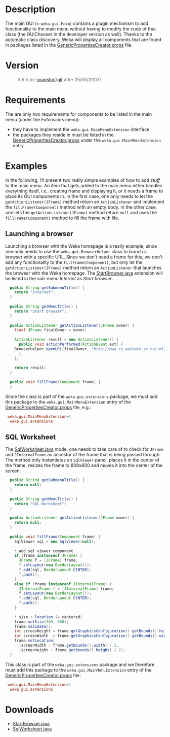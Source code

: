 
# Description
The main GUI (= `weka.gui.Main`) contains a plugin mechanism to add functionality to the main menu without having to modify the code of that class (the GUIChooser in the developer version as well). Thanks to the automatic class discovery, Weka will display all components that are found in packages listed in the [GenericPropertiesCreator.props](../weka_gui_generic_properties_creator.props.md) file.

# Version
>3.5.5 (or [snapshot](../snapshots.md)/[git](../git.md) after 25/05/2007)

# Requirements
The are only *two* requirements for components to be listed in the main menu (under the *Extensions* menu):

* they have to implement the `weka.gui.MainMenuExtension` interface
* the packages they reside in must be listed in the [GenericPropertiesCreator.props](../weka_gui_generic_properties_creator.props.md) under the `weka.gui.MainMenuExtension` entry

# Examples
In the following, I'll present two really simple examples of how to add *stuff* to the main menu. An item that gets added to the main menu either handles everything itself, i.e., creating frame and displaying it, or it needs a frame to place its GUI components in. In the first case, one only needs to let the `getActionListener(JFrame)` method return an `ActionListener` and implement the `fillFrame(Component)` method with an empty body. In the other case, one lets the `getActionListener(JFrame)` method return `null` and uses the `fillFrame(Component)` method to fill the frame with life.

## Launching a browser
Launching a browser with the Weka homepage is a really example, since one only needs to use the `weka.gui.BrowserHelper` class to launch a browser with a specific URL. Since we don't need a frame for this, we don't add any functionality to the `fillFrame(Component)`, but only let the `getActionListener(JFrame)` method return an `ActionListener` that launches the browser with the Weka homepage. The [StartBrowser.java](../files/StartBrowser.java) extension will be listed in the sub-menu *Internet* as *Start browser*.
```java
  public String getSubmenuTitle() {
    return "Internet";
  }
 
  public String getMenuTitle() {
    return "Start browser";
  }
 
  public ActionListener getActionListener(JFrame owner) {
    final JFrame finalOwner = owner;
    
    ActionListener result = new ActionListener() {
      public void actionPerformed(ActionEvent evt) {
	BrowserHelper.openURL(finalOwner, "http://www.cs.waikato.ac.nz/~ml/weka/");
      }
    };
    
    return result;
  }
 
  public void fillFrame(Component frame) {
  }
```
Since the class is part of the `weka.gui.extensions` package, we must add this package to the `weka.gui.MainMenuExtension` entry of the [GenericPropertiesCreator.props](../weka_gui_generic_properties_creator.props.md) file, e.g.:

```ini
 weka.gui.MainMenuExtension=\
  weka.gui.extensions
```

## SQL Worksheet
The [SqlWorksheet.java](../files/SqlWorksheet.java) mode, one needs to take care of to check for `JFrame` and `JInternalFrame` as ancestor of the frame that is being passed through. The method only instantiates an `SqlViewer` panel, places it in the center of the frame, resizes the frame to 800x600 and moves it into the center of the screen.
```java
  public String getSubmenuTitle() {
    return null;
  }
 
  public String getMenuTitle() {
    return "SQL Worksheet";
  }
 
  public ActionListener getActionListener(JFrame owner) {
    return null;
  }
 
  public void fillFrame(Component frame) {
    SqlViewer sql = new SqlViewer(null);
 
    * add sql viewer component
    if (frame instanceof JFrame) {
      JFrame f = (JFrame) frame;
      f.setLayout(new BorderLayout());
      f.add(sql, BorderLayout.CENTER);
      f.pack();
    }
    else if (frame instanceof JInternalFrame) {
      JInternalFrame f = (JInternalFrame) frame;
      f.setLayout(new BorderLayout());
      f.add(sql, BorderLayout.CENTER);
      f.pack();
    }
 
    * size + location (= centered)
    frame.setSize(800, 600);
    frame.validate();
    int screenHeight = frame.getGraphicsConfiguration().getBounds().height;
    int screenWidth  = frame.getGraphicsConfiguration().getBounds().width;
    frame.setLocation(
	  (screenWidth - frame.getBounds().width) / 2,
	  (screenHeight - frame.getBounds().height) / 2);
  }
```
This class is part of the `weka.gui.extensions` package and we therefore must add this package to the `weka.gui.MainMenuExtension` entry of the [GenericPropertiesCreator.props](../weka_gui_generic_properties_creator.props.md) file:

```ini
 weka.gui.MainMenuExtension=\
  weka.gui.extensions
```

# Downloads
* [StartBrowser.java](../files/StartBrowser.java)
* [SqlWorksheet.java](../files/SqlWorksheet.java)
